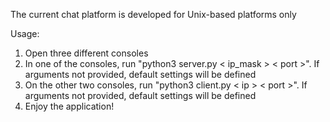 The current chat platform is developed for Unix-based platforms only

Usage:
1. Open three different consoles
2. In one of the consoles, run "python3 server.py < ip_mask > < port >". If arguments not provided, default settings will be defined
3. On the other two consoles, run "python3 client.py < ip > < port >". If arguments not provided, default settings will be defined
4. Enjoy the application!

